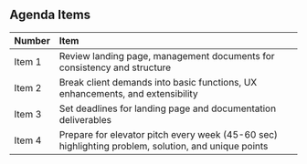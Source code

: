 ## Agenda Items
|Number          |Item                                               |
|:---------------|:--------------------------------------------------|
|Item 1   |Review landing page, management documents for consistency and structure|
|Item 2   |Break client demands into basic functions, UX enhancements, and extensibility|
|Item 3   |Set deadlines for landing page and documentation deliverables|
|Item 4   |Prepare for elevator pitch every week (45-60 sec) highlighting problem, solution, and unique points|
